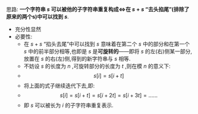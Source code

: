 思路:
**一个字符串 $s$ 可以被他的子字符串重复构成$\Longleftrightarrow$在 $s+s$ “去头掐尾”(排除了原来的两个s)中可以找到 $s$**.
- 充分性显然
- 必要性:
	- 在 $s+s$ “掐头去尾”中可以找到 $s$ 意味着在第二个 $s$ 中的部分和在第一个 $s$ 中的前半部分相等,也即是 $s$ 是**可旋转的**——即将 $s$ 的左(右)侧某一部分,放置在 $s$ 的右(左)侧,得到的新字符串与 $s$ 相等.
	- 不妨设 $s$ 的长度为 $n$ ,可旋转部分的长度为 $t$ ,则在模 $n$ 的意义下:
	- $$s[i]=s[i+t]$$
	- 将上面的式子继续迭代下去,即:
	- $$ s[i]=s[i+t]=s[i+2t]=s[i+3t]=……$$
	- 即 $s$ 可以被长为 $i$ 的子字符串重复表示.